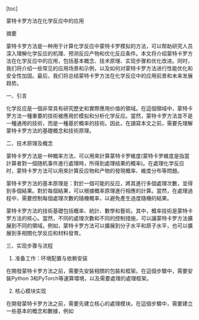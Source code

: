 
[toc]                    
                
                
蒙特卡罗方法在化学反应中的应用

摘要

蒙特卡罗方法是一种用于计算化学反应中蒙特卡罗模拟的方法，可以帮助研究人员深入理解化学反应的机理、预测反应产物和优化反应条件。本文将介绍蒙特卡罗方法在化学反应中的应用，包括基本概念、技术原理、实现步骤和优化改进。同时，我们将介绍一些常见的应用场景和示例，以及如何对蒙特卡罗方法进行性能优化和安全性加固。最后，我们将总结蒙特卡罗方法在化学反应中的应用前景和未来发展趋势。

一、引言

化学反应是一個非常具有研究歷史和實際應用价值的領域。在這個領域中，蒙特卡罗方法一種重要的技術被應用於模拟和分析化学反应。當然，蒙特卡罗方法並不是一種通用的技術，而是一種基於概率的技術。因此，在讀寫本文之前，需要先理解蒙特卡罗方法的基礎概念和技術原理。

二、技术原理及概念

蒙特卡罗方法是一种概率方法，可以用來計算蒙特卡罗維度(蒙特卡罗維度是指當計算者對一個随机事件進行處理時，所得到處理结果的概率)。在處理化学反应时，蒙特卡罗方法可以用來計算反应物和产物的發現概率、維度分布等問題。

蒙特卡罗方法的基本原理是：對於一個可能的反应，將其進行多個處理次數，並得到多個結果。對於每個結果，可以根據概率原理進行相應的計算。當然，在處理過程中，需要控制每個處理次數的隨機概率，以避免產生過度隨機的結果。

蒙特卡罗方法的技術基礎包括概率、統計、數學和藝術。其中，概率技術是蒙特卡罗方法的核心。當然，不同的處理次數和不同的控制措施，可以讓蒙特卡罗方法擴展到不同的領域。例如，蒙特卡罗方法可以擴展到分子水平和原子水平，也可以擴展到多相關化学反应和材料發育。

三、实现步骤与流程

1. 准备工作：环境配置与依赖安装

在開發蒙特卡罗方法之前，需要先安裝相關的包裝和框架。在這個步驟中，需要安裝Python 3和PyTorch等運算環境，以及需要處理的處理框架。

2. 核心模块实现

在開發蒙特卡罗方法之前，需要先建立核心的處理模块。在這個步驟中，需要建立一些基本的概念和數據，例如

